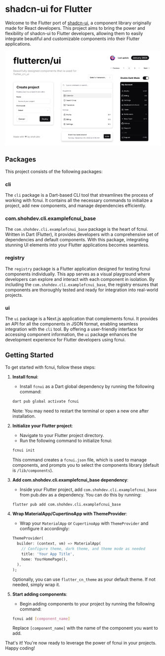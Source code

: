 # shadcn-ui for Flutter

Welcome to the Flutter port of [shadcn-ui](https://ui.shadcn.com/), a component library originally made for React developers. This project aims to bring the power and flexibility of shadcn-ui to Flutter developers, allowing them to easily integrate beautiful and customizable components into their Flutter applications.

![hero](ui/public/cover.png)

## Packages

This project consists of the following packages:

### cli

The `cli` package is a Dart-based CLI tool that streamlines the process of working with fcnui. It contains all the necessary commands to initialize a project, add new components, and manage dependencies efficiently.

### com.shohdev.cli.examplefcnui_base

The `com.shohdev.cli.examplefcnui_base` package is the heart of fcnui. Written in Dart (Flutter), it provides developers with a comprehensive set of dependencies and default components. With this package, integrating stunning UI elements into your Flutter applications becomes seamless.

### registry

The `registry` package is a Flutter application designed for testing fcnui components individually. This app serves as a visual playground where developers can explore and interact with each component in isolation. By including the `com.shohdev.cli.examplefcnui_base`, the registry ensures that components are thoroughly tested and ready for integration into real-world projects.

### ui

The `ui` package is a Next.js application that complements fcnui. It provides an API for all the components in JSON format, enabling seamless integration with the `cli` tool. By offering a user-friendly interface for accessing component information, the `ui` package enhances the development experience for Flutter developers using fcnui.

[//]: # (## Documentation Website)

[//]: # ()
[//]: # (Explore the comprehensive documentation for fcnui on the [FlutterCN Docs website]&#40;https://fluttercn.shoh.dev&#41;. This website serves as a central hub for all documentation related to the project, including installation guides, component usage instructions, API references, and more.)

[//]: # ()
[//]: # (Whether you're a beginner getting started with fcnui or an experienced developer looking for detailed information on specific components, the FlutterCN Docs website has you covered. Dive deep into the world of Flutter development with fcnui and unleash the full potential of your applications.)

[//]: # ()
[//]: # (Visit [fluttercn.shoh.dev]&#40;https://fluttercn.shoh.dev&#41; to access the documentation and accelerate your Flutter development journey!)

## Getting Started

To get started with fcnui, follow these steps:

1. **Install fcnui**:
    - Install `fcnui` as a Dart global dependency by running the following command:

    ```bash
    dart pub global activate fcnui
    ```

   Note: You may need to restart the terminal or open a new one after installation.

2. **Initialize your Flutter project**:
    - Navigate to your Flutter project directory.
    - Run the following command to initialize fcnui:

    ```bash
    fcnui init
    ```

   This command creates a `fcnui.json` file, which is used to manage components, and prompts you to select the components library (default is `/lib/components`).

3. **Add com.shohdev.cli.examplefcnui_base dependency**:
    - Inside your Flutter project, add `com.shohdev.cli.examplefcnui_base` from pub.dev as a dependency. You can do this by running:

    ```bash
    flutter pub add com.shohdev.cli.examplefcnui_base
    ```

4. **Wrap MaterialApp/CupertinoApp with ThemeProvider**:
    - Wrap your `MaterialApp` or `CupertinoApp` with `ThemeProvider` and configure it accordingly:

    ```dart
    ThemeProvider(
      builder: (context, vm) => MaterialApp(
        // Configure theme, dark theme, and theme mode as needed
        title: 'Your App Title',
        home: YourHomePage(),
      ),
    );
    ```

   Optionally, you can use `flutter_cn_theme` as your default theme. If not needed, simply wrap it.

5. **Start adding components**:
    - Begin adding components to your project by running the following command:

    ```bash
    fcnui add [component_name]
    ```

   Replace `[component_name]` with the name of the component you want to add.

That's it! You're now ready to leverage the power of fcnui in your projects. Happy coding!